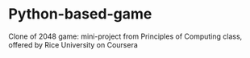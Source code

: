 # Python-based-game
Clone of 2048 game:
mini-project from Principles of Computing class, offered by Rice University on Coursera

